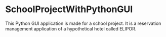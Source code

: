 # SchoolProjectWithPythonGUI
This Python GUI application is made for a school project. It is a reservation management application of a hypothetical hotel called ELIPOR.
